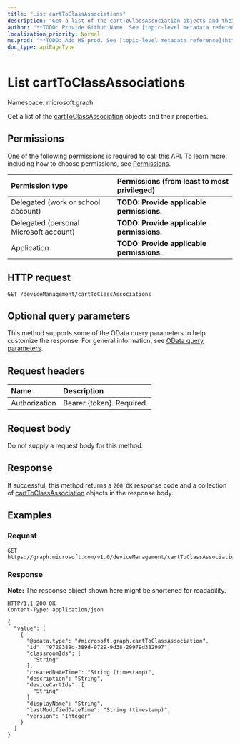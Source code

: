 ```yaml
---
title: "List cartToClassAssociations"
description: "Get a list of the cartToClassAssociation objects and their properties."
author: "**TODO: Provide Github Name. See [topic-level metadata reference](https://msgo.azurewebsites.net/add/document/guidelines/metadata.html#topic-level-metadata)**"
localization_priority: Normal
ms.prod: "**TODO: Add MS prod. See [topic-level metadata reference](https://msgo.azurewebsites.net/add/document/guidelines/metadata.html#topic-level-metadata)**"
doc_type: apiPageType
---
```


# List cartToClassAssociations
Namespace: microsoft.graph



Get a list of the [cartToClassAssociation](../resources/carttoclassassociation.md) objects and their properties.

## Permissions
One of the following permissions is required to call this API. To learn more, including how to choose permissions, see [Permissions](/graph/permissions-reference).

|Permission type|Permissions (from least to most privileged)|
|:---|:---|
|Delegated (work or school account)|**TODO: Provide applicable permissions.**|
|Delegated (personal Microsoft account)|**TODO: Provide applicable permissions.**|
|Application|**TODO: Provide applicable permissions.**|

## HTTP request

<!-- {
  "blockType": "ignored"
}
-->
``` http
GET /deviceManagement/cartToClassAssociations
```

## Optional query parameters
This method supports some of the OData query parameters to help customize the response. For general information, see [OData query parameters](/graph/query-parameters).

## Request headers
|Name|Description|
|:---|:---|
|Authorization|Bearer {token}. Required.|

## Request body
Do not supply a request body for this method.

## Response

If successful, this method returns a `200 OK` response code and a collection of [cartToClassAssociation](../resources/carttoclassassociation.md) objects in the response body.

## Examples

### Request
<!-- {
  "blockType": "request",
  "name": "list_carttoclassassociation"
}
-->
``` http
GET https://graph.microsoft.com/v1.0/deviceManagement/cartToClassAssociations
```


### Response
**Note:** The response object shown here might be shortened for readability.
<!-- {
  "blockType": "response",
  "truncated": true,
  "@odata.type": "Collection(microsoft.graph.cartToClassAssociation)"
}
-->
``` http
HTTP/1.1 200 OK
Content-Type: application/json

{
  "value": [
    {
      "@odata.type": "#microsoft.graph.cartToClassAssociation",
      "id": "9729389d-389d-9729-9d38-29979d382997",
      "classroomIds": [
        "String"
      ],
      "createdDateTime": "String (timestamp)",
      "description": "String",
      "deviceCartIds": [
        "String"
      ],
      "displayName": "String",
      "lastModifiedDateTime": "String (timestamp)",
      "version": "Integer"
    }
  ]
}
```

